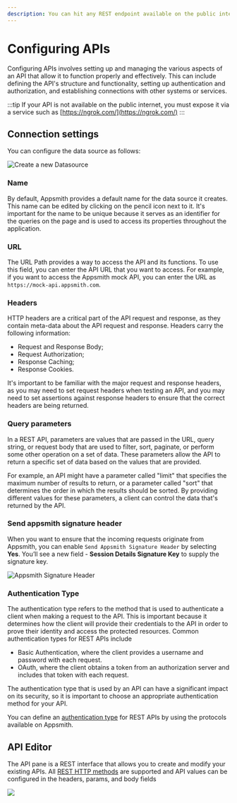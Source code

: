 ```yaml
---
description: You can hit any REST endpoint available on the public internet
---
```


# Configuring APIs

Configuring APIs involves setting up and managing the various aspects of an API that allow it to function properly and effectively. This can include defining the API's structure and functionality, setting up authentication and authorization, and establishing connections with other systems or services.

:::tip
If your API is not available on the public internet, you must expose it via a service such as [https://ngrok.com/](https://ngrok.com/)
:::

## Connection settings

You can configure the data source as follows:

![Create a new Datasource](</img/OAuth__API_Integration__Create_New_DB.png>)


### Name

By default, Appsmith provides a default name for the data source it creates. This name can be edited by clicking on the pencil icon next to it. It's important for the name to be unique because it serves as an identifier for the queries on the page and is used to access its properties throughout the application.

### URL

The URL Path provides a way to access the API and its functions. To use this field, you can enter the API URL that you want to access. For example, if you want to access the Appsmith mock API, you can enter the URL as ```https://mock-api.appsmith.com```.

### Headers

HTTP headers are a critical part of the API request and response, as they contain meta-data about the API request and response. Headers carry the following information:

* Request and Response Body;
* Request Authorization;
* Response Caching;
* Response Cookies.

It's important to be familiar with the major request and response headers, as you may need to set request headers when testing an API, and you may need to set assertions against response headers to ensure that the correct headers are being returned.


### Query parameters

In a REST API, parameters are values that are passed in the URL, query string, or request body that are used to filter, sort, paginate, or perform some other operation on a set of data. These parameters allow the API to return a specific set of data based on the values that are provided.

For example, an API might have a parameter called "limit" that specifies the maximum number of results to return, or a parameter called "sort" that determines the order in which the results should be sorted. By providing different values for these parameters, a client can control the data that's returned by the API.

### Send appsmith signature header

When you want to ensure that the incoming requests originate from Appsmith, you can enable `Send Appsmith Signature Header` by selecting **Yes**. You’ll see a new field - **Session Details Signature Key** to supply the signature key.

![Appsmith Signature Header](</img/OAuth__API_Integration__Appsmith_Signature_Header__Enable__.png>)

### Authentication Type

The authentication type refers to the method that is used to authenticate a client when making a request to the API. This is important because it determines how the client will provide their credentials to the API in order to prove their identity and access the protected resources. Common authentication types for REST APIs include 

* Basic Authentication, where the client provides a username and password with each request. 
* OAuth, where the client obtains a token from an authorization server and includes that token with each request. 

The authentication type that is used by an API can have a significant impact on its security, so it is important to choose an appropriate authentication method for your API.

You can define an [authentication type](/core-concepts/connecting-to-data-sources/authentication/authentication-type) for REST APIs by using the protocols available on Appsmith.



## API Editor

The API pane is a REST interface that allows you to create and modify your existing APIs. All [REST HTTP methods](https://www.w3schools.in/restful-web-services/rest-methods) are supported and API values can be configured in the headers, params, and body fields

![](</img/create_api_(1).gif>)

